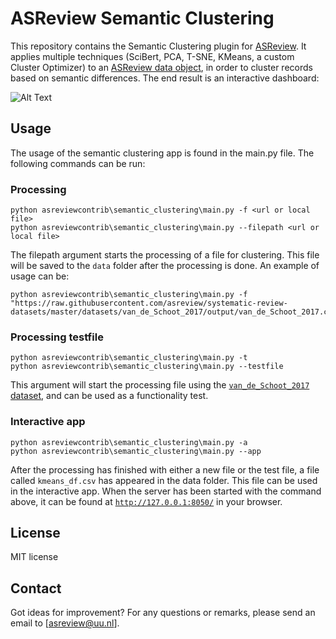# ASReview Semantic Clustering
This repository contains the Semantic Clustering plugin for
[ASReview](https://github.com/asreview/asreview). It applies multiple techniques
(SciBert, PCA, T-SNE, KMeans, a custom Cluster Optimizer) to an [ASReview data
object](https://asreview.readthedocs.io/en/latest/API/generated/asreview.data.ASReviewData.html#asreview.data.ASReviewData),
in order to cluster records based on semantic differences. The end result is an
interactive dashboard:

![Alt Text](/docs/cord19_semantic_clusters.gif)

## Usage
The usage of the semantic clustering app is found in the main.py file. The
following commands can be run:

### Processing
```console
python asreviewcontrib\semantic_clustering\main.py -f <url or local file>
python asreviewcontrib\semantic_clustering\main.py --filepath <url or local file>
```

The filepath argument starts the processing of a file for clustering. This file
will be saved to the `data` folder after the processing is done. An example of
usage can be:

```console
python asreviewcontrib\semantic_clustering\main.py -f "https://raw.githubusercontent.com/asreview/systematic-review-datasets/master/datasets/van_de_Schoot_2017/output/van_de_Schoot_2017.csv"
```

### Processing testfile
```console
python asreviewcontrib\semantic_clustering\main.py -t
python asreviewcontrib\semantic_clustering\main.py --testfile
```

This argument will start the processing file using the [`van_de_Schoot_2017`
dataset](https://asreview.readthedocs.io/en/latest/intro/datasets.html?highlight=ptsd#featured-datasets),
and can be used as a functionality test.

### Interactive app
```console
python asreviewcontrib\semantic_clustering\main.py -a
python asreviewcontrib\semantic_clustering\main.py --app
```

After the processing has finished with either a new file or the test file, a
file called `kmeans_df.csv` has appeared in the data folder. This file can be
used in the interactive app. When the server has been started with the command
above, it can be found at [`http://127.0.0.1:8050/`](http://127.0.0.1:8050/) in
your browser.

## License

MIT license

## Contact
Got ideas for improvement? For any questions or remarks, please send an email to
[asreview@uu.nl].

